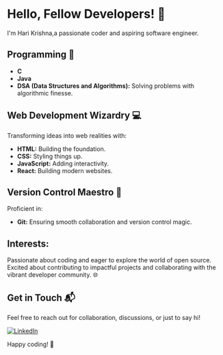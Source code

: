 # Hello, Fellow Developers! 👋

I'm Hari Krishna,a passionate coder and aspiring software engineer.

## Programming 🚀
- **C** 
- **Java** 
- **DSA (Data Structures and Algorithms):** Solving problems with algorithmic finesse.

## Web Development Wizardry 💻
Transforming ideas into web realities with:
- **HTML:** Building the foundation.
- **CSS:** Styling things up.
- **JavaScript:** Adding interactivity.
- **React:** Building modern websites.

## Version Control Maestro 🤖
Proficient in:
- **Git:** Ensuring smooth collaboration and version control magic.


## Interests:
Passionate about coding and eager to explore the world of open source. Excited about contributing to impactful projects and collaborating with the vibrant developer community. 🌐

## Get in Touch 📬
Feel free to reach out for collaboration, discussions, or just to say hi!

[![LinkedIn](https://img.shields.io/badge/LinkedIn-Connect-blue)](https://in.linkedin.com/in/hari-krishna-reddy-86659b249)

Happy coding! 🚀
